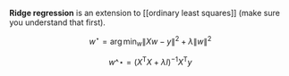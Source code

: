 **Ridge regression** is an extension to [[ordinary least squares]] (make sure you understand that first). 

$$
w^\star = \arg\min_w \lVert Xw - y \rVert^2 + \lambda \lVert w \rVert^2
$$

$$
w\^\star = (X^\mathsf{T}X + \lambda I)^{-1}X^\mathsf{T}y
$$